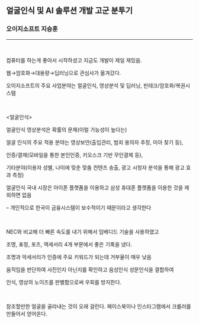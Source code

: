 ## 얼굴인식 및 AI 솔루션 개발 고군 분투기
### 오이지소프트 지승훈
---
​

컴퓨터를 하는게 좋아서 시작하셨고 지금도 개발이 제일 재밌음.

웹→암호화→대용량→딥러닝으로 관심사가 옮겨갔다.

오이지소프트의 주요 사업분야는 얼굴인식, 영상분석 및 딥러닝, 핀테크/암호화/복권시스템

​

<얼굴인식>

얼굴인식 영상분석은 확률의 문제(이럴 가능성이 높다는)

얼굴 인식의 주요 적용 분야는 영상보안(출입관리, 범죄 용의자 추정, 미아 찾기 등),

인증/결제(모바일을 통한 본인인증, 키오스크 기반 무인결제 등),

기타분야(이용자 성별, 나이에 맞춘 맞춤 컨텐츠 송출, 광고 시청자 분석을 통해 광고 효과 측정)

얼굴인식 국내 시장은 아이폰 플랫폼을 이용하고 삼성 휴대폰 플랫폼을 이용한 것을 제외하면 없음

– 개인적으로 한국이 금융시스템이 보수적이기 때문이라고 생각한다

​

NEC와 비교해 더 빠른 속도를 내기 위해서 임베디드 기술을 사용하였고

조명, 표정, 포즈, 액세서리 4개 부문에서 좋은 기록을 냈다.

조명과 악세서리가 인증에 주요 키워드가 되는데 거부율이 매우 낮음

움직임을 판단하여 사진인지 아닌지를 확인하고 음성인식 성문인식을 결합하여

인식, 영상의 노이즈를 판별함으로써 우회를 방지한다.

​

참조할만한 얼굴을 골라내는 것이 오래 걸린다. 페이스북이나 인스타그램에서 크롤러를 만들어서 얻어온다.
